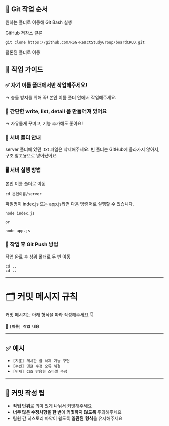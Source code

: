 ## 🔧 Git 작업 순서

원하는 폴더로 이동해 Git Bash 실행

GitHub 저장소 클론

```
git clone https://github.com/RSG-ReactStudyGroup/boardCRUD.git
```

클론된 폴더로 이동

## 📁 작업 가이드

### ✅ 자기 이름 폴더에서만 작업해주세요!

→ 충돌 방지를 위해 꼭! 본인 이름 폴더 안에서 작업해주세요.

### 📝 간단한 write, list, detail 폼 만들어져 있어요

→ 자유롭게 꾸미고, 기능 추가해도 좋아요!

### 📂 서버 폴더 안내

server 폴더에 있던 .txt 파일은 삭제해주세요.
빈 폴더는 GitHub에 올라가지 않아서, 구조 참고용으로 넣어뒀어요.

### 🖥️ 서버 실행 방법

본인 이름 폴더로 이동

```
cd 본인이름/server
```

파일명이 index.js 또는 app.js라면 다음 명령어로 실행할 수 있습니다.

```
node index.js

or

node app.js
```

### 🚀 작업 후 Git Push 방법

작업 완료 후 상위 폴더로 두 번 이동

```
cd ..
cd ..
```

---

# 🗂️ 커밋 메시지 규칙

커밋 메시지는 아래 형식을 따라 작성해주세요 👇

📌 **`[이름] 작업 내용`**

---

## ✅ 예시

- `[지훈] 게시판 글 삭제 기능 구현`
- `[수빈] 댓글 수정 오류 해결`
- `[민재] CSS 반응형 스타일 수정`

---

## 📎 커밋 작성 팁

- **작업 단위**로 의미 있게 나눠서 커밋해주세요
- **너무 많은 수정사항을 한 번에 커밋하지 않도록** 주의해주세요
- 팀원 간 히스토리 파악이 쉽도록 **일관된 형식**을 유지해주세요
